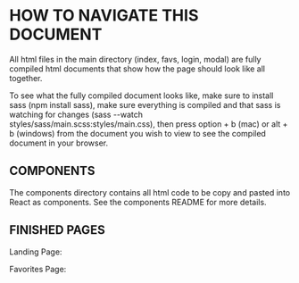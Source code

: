 # HOW TO NAVIGATE THIS DOCUMENT
All html files in the main directory (index, favs, login, modal) are fully compiled html documents that show how the page should look like all together. 

To see what the fully compiled document looks like, make sure to install sass (npm install sass), make sure everything is compiled and that sass is watching for changes (sass --watch styles/sass/main.scss:styles/main.css), then press option + b (mac) or alt + b (windows) from the document you wish to view to see the compiled document in your browser. 

## COMPONENTS
The components directory contains all html code to be copy and pasted into React as components. See the components README for more details.  

## FINISHED PAGES

Landing Page: 


Favorites Page:

